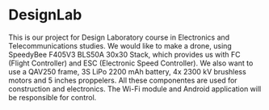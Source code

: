 # DesignLab
This is our project for Design Laboratory course in Electronics and Telecommunications studies.
We would like to make a drone, using SpeedyBee F405V3 BLS50A 30x30 Stack, which provides us with FC (Flight Controller) and ESC (Electronic Speed Controller). We also want to use a QAV250 frame, 3S LiPo 2200 mAh battery, 4x 2300 kV brushless motors and 5 inches proppelers.
All these componentes are used for construction and electronics. The Wi-Fi module and Android application will be responsible for control.
